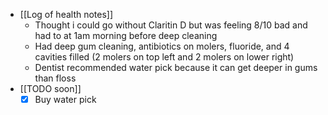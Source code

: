   * [[Log of health notes]]
    * Thought i could go without Claritin D but was feeling 8/10 bad and had to at 1am morning before deep cleaning 
    * Had deep gum cleaning, antibiotics on molers, fluoride, and 4 cavities filled (2 molers on top left and 2 molers on lower right)
    * Dentist recommended water pick because it can get deeper in gums than floss
  * [[TODO soon]]
    * [x] Buy water pick 